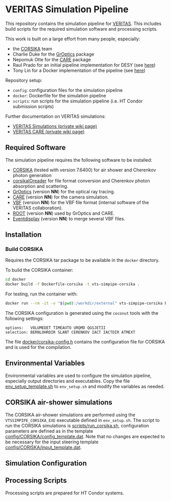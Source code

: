 # VERITAS Simulation Pipeline

This repository contains the simulation pipeline for [VERITAS](https://veritas.sao.arizona.edu/). This includes build scripts for the required simulation software and processing scripts.

This work is built on a large effort from many people, especially:

- the [CORSIKA](https://web.ikp.kit.edu/corsika/) team
- Charlie Duke for the [GrOptics](https://github.com/groptics/GrOptics/tree/master) package
- Nepomuk Otte for the [CARE](https://github.com/nepomukotte/CARE) package
- Raul Prado for an initial pipeline implementation for DESY (see [here](https://github.com/RaulRPrado/MC-DESY/tree/master))
- Tony Lin for a Docker implementation of the pipeline (see [here](https://github.com/VERITAS-Observatory/Build_SimDockerImage/tree/master))

Repository setup:

- `config`: configuration files for the simulation pipeline
- `docker`: Dockerfile for the simulation pipeline
- `scripts`: run scripts for the simulation pipeline (i.e. HT Condor submission scripts)

Further documentation on VERITAS simulations:

- [VERITAS Simulations (private wiki page)](https://veritas.sao.arizona.edu/wiki/index.php/Simulation)
- [VERITAS CARE (private wiki page)](https://veritas.sao.arizona.edu/wiki/index.php/CARE)

## Required Software

The simulation pipeline requires the following software to be installed:

- [CORSIKA](https://web.ikp.kit.edu/corsika/) (tested with version 7.6400) for air shower and Cherenkov photon generation
- [corsikaIOreader](https://github.com/GernotMaier/corsikaIOreader/) for file format conversion and Cherenkov photon absorption and scattering.
- [GrOptics](https://github.com/groptics/GrOptics/tree/master) (version **NN**) for the optical ray tracing.
- [CARE](https://github.com/nepomukotte/CARE) (version **NN**) for the camera simulation.
- [VBF](https://github.com/VERITAS-Observatory/VBF) (version **NN**) for the VBF file format (internal software of the VERITAS collaboration).
- [ROOT](https://root.cern.ch/) (version **NN**) used by GrOptics and CARE.
- [Eventdisplay](https://github.com/VERITAS-Observatory/EventDisplay_v4) (version **NN**) to merge several VBF files.

## Installation

### Build CORSIKA

Requires the CORSIKA tar package to be available in the `docker` directory.

To build the CORSIKA container:

```bash
cd docker
docker build -f Dockerfile-corsika -t vts-simpipe-corsika .
```

For testing, run the container with:

```bash
docker run --rm -it -v "$(pwd):/workdir/external" vts-simpipe-corsika bash
```

The CORSIKA configuration is generated using the `coconut` tools with the following settings:

```text
options:   VOLUMEDET TIMEAUTO URQMD QGSJETII
selection: BERNLOHRDIR SLANT CERENKOV IACT IACTDIR ATMEXT
```

The file [docker/corsika-config.h](docker/corsika-config.h) contains the configuration file for CORSIKA and is used for the compilation.

## Environmental Variables

Environmental variables are used to configure the simulation pipeline, especially output directories and executables.
Copy the file [env_setup_template.sh](env_setup_template.sh) to `env_setup.sh` and modify the variables as needed.

## CORSIKA air-shower simulations

The CORSIKA air-shower simulations are performed using the `VTSSIMPIPE_CORSIKA_EXE` executable defined in `env_setup.sh`.
The script to run the CORSIKA simulations is [scripts/run_corsika.sh](scripts/run_corsika.sh), configuration parameters are
defined as in the template [config/CORSIKA/config_template.dat](config/CORSIKA/config_template.dat).
Note that no changes are expected to be necessary for the input steering template [config/CORISKA/input_template.dat](config/CORISKA/input_template.dat).

## Simulation Configuration

## Processing Scripts

Processing scripts are prepared for HT Condor systems.
